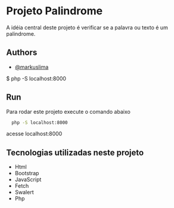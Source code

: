 # Projeto Palindrome

A idéia central deste projeto é verificar se a palavra ou texto é um palindrome.

## Authors

- [@markuslima](https://www.github.com/markuslima)

 $ php -S localhost:8000

 ## Run

Para rodar este projeto execute o comando abaixo

```bash
  php -S localhost:8000
```
 acesse localhost:8000

 ## Tecnologias utilizadas neste projeto

- Html
- Bootstrap
- JavaScript
- Fetch
- Swalert
- Php